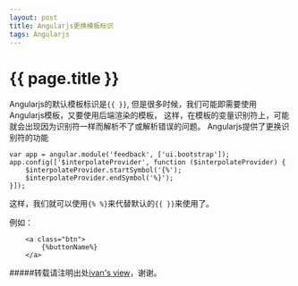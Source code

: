 ```yaml
---
layout: post
title: Angularjs更换模板标识
tags: Angularjs
---
```

{{ page.title }}
================

Angularjs的默认模板标识是```{{ }}```, 但是很多时候，我们可能即需要使用Angularjs模板，又要使用后端渲染的模板，
这样，在模板的变量识别符上，可能就会出现因为识别符一样而解析不了或解析错误的问题。
Angularjs提供了更换识别符的功能

    var app = angular.module('feedback', ['ui.bootstrap']);
    app.config(['$interpolateProvider', function ($interpolateProvider) {
        $interpolateProvider.startSymbol('{%');
        $interpolateProvider.endSymbol('%}');
    }]);

这样，我们就可以使用```{% %}```来代替默认的```{{ }}```来使用了。

例如：
```
    <a class="btn">
        {%buttonName%}
    </a>
```

#####转载请注明出处[ivan's view](http://blog.ivan706.com/2014/06/27/transdatawithchunked-django.html)，谢谢。
